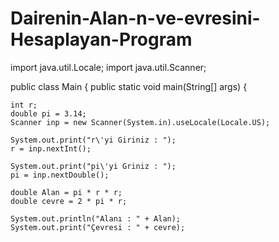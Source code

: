 # Dairenin-Alan-n-ve-evresini-Hesaplayan-Program
import java.util.Locale;
import java.util.Scanner;

public class Main {
    public static void main(String[] args) {

    int r;
    double pi = 3.14;
    Scanner inp = new Scanner(System.in).useLocale(Locale.US);

    System.out.print("r\'yi Giriniz : ");
    r = inp.nextInt();

    System.out.print("pi\'yi Griniz : ");
    pi = inp.nextDouble();

    double Alan = pi * r * r;
    double cevre = 2 * pi * r;

    System.out.println("Alanı : " + Alan);
    System.out.print("Çevresi : " + cevre);
